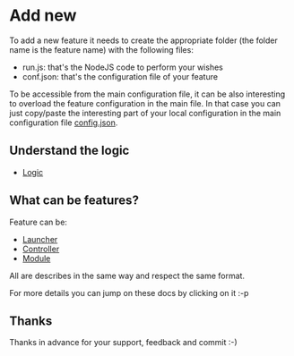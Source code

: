 # Add new
To add a new feature it needs to create the appropriate folder
(the folder name is the feature name) with the following files:
- run.js: that's the NodeJS code to perform your wishes
- conf.json: that's the configuration file of your feature

To be accessible from the main configuration file, it can be also
interesting to overload the feature configuration in the main file.
In that case you can just copy/paste the interesting part of your local
configuration in the main configuration file [config.json](app/conf/config.json).

## Understand the logic
- [Logic](./doc/logic.md)

## What can be features?
Feature can be:
- [Launcher](./doc/launcher.md)
- [Controller](./doc/controller.md)
- [Module](./doc/module.md)

All are describes in the same way and respect the same format.

For more details you can jump on these docs by clicking on it :-p

## Thanks
Thanks in advance for your support, feedback and commit :-)
